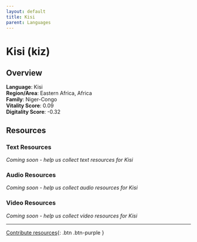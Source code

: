```yaml
---
layout: default
title: Kisi
parent: Languages
---
```


# Kisi (kiz)

## Overview

**Language**: Kisi  
**Region/Area**: Eastern Africa, Africa  
**Family**: Niger-Congo  
**Vitality Score**: 0.09  
**Digitality Score**: -0.32  

## Resources

### Text Resources
*Coming soon - help us collect text resources for Kisi*

### Audio Resources
*Coming soon - help us collect audio resources for Kisi*

### Video Resources
*Coming soon - help us collect video resources for Kisi*

---

[Contribute resources](https://fairtrain.github.io/){: .btn .btn-purple }
